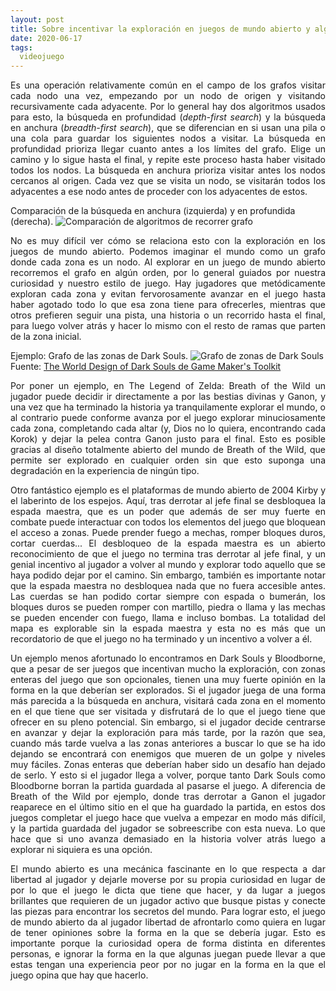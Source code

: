 ```yaml
---
layout: post
title: Sobre incentivar la exploración en juegos de mundo abierto y algoritmos para recorrer grafos 
date: 2020-06-17
tags:
  videojuego
---
```

<p style='text-align: justify;'>Es una operación relativamente común en el campo de los grafos visitar cada nodo una vez, empezando por un nodo de origen y visitando recursivamente cada adyacente. Por lo general hay dos algoritmos usados para esto, la búsqueda en profundidad (<i>depth-first search</i>) y la búsqueda en anchura (<i>breadth-first search</i>), que se diferencian en si usan una pila o una cola para guardar los siguientes nodos a visitar. La búsqueda en profundidad prioriza llegar cuanto antes a los límites del grafo. Elige un camino y lo sigue hasta el final, y repite este proceso hasta haber visitado todos los nodos. La búsqueda en anchura prioriza visitar antes los nodos cercanos al origen. Cada vez que se visita un nodo, se visitarán todos los adyacentes a ese nodo antes de proceder con los adyacentes de estos.</p>

Comparación de la búsqueda en anchura (izquierda) y en profundida (derecha).
![Comparación de algoritmos de recorrer grafo](https://raw.githubusercontent.com/asielorz/blog/master/images/graph-traversal.gif)

<p style='text-align: justify;'>No es muy difícil ver cómo se relaciona esto con la exploración en los juegos de mundo abierto. Podemos imaginar el mundo como un grafo donde cada zona es un nodo. Al explorar en un juego de mundo abierto recorremos el grafo en algún orden, por lo general guiados por nuestra curiosidad y nuestro estilo de juego. Hay jugadores que metódicamente exploran cada zona y evitan fervorosamente avanzar en el juego hasta haber agotado todo lo que esa zona tiene para ofrecerles, mientras que otros prefieren seguir una pista, una historia o un recorrido hasta el final, para luego volver atrás y hacer lo mismo con el resto de ramas que parten de la zona inicial. </p>

Ejemplo: Grafo de las zonas de Dark Souls.
![Grafo de zonas de Dark Souls](https://raw.githubusercontent.com/asielorz/blog/master/images/grafo-dark-souls-gmtk.png)
<br>Fuente: [The World Design of Dark Souls de Game Maker's Toolkit](https://www.youtube.com/watch?v=QhWdBhc3Wjc)

<p style='text-align: justify;'>Por poner un ejemplo, en The Legend of Zelda: Breath of the Wild un jugador puede decidir ir directamente a por las bestias divinas y Ganon, y una vez que ha terminado la historia ya tranquilamente explorar el mundo, o al contrario puede conforme avanza por el juego explorar minuciosamente cada zona, completando cada altar (y, Dios no lo quiera, encontrando cada Korok) y dejar la pelea contra Ganon justo para el final. Esto es posible gracias al diseño totalmente abierto del mundo de Breath of the Wild, que permite ser explorado en cualquier orden sin que esto suponga una degradación en la experiencia de ningún tipo.</p>

<p style='text-align: justify;'>Otro fantástico ejemplo es el plataformas de mundo abierto de 2004 Kirby y el laberinto de los espejos. Aquí, tras derrotar al jefe final se desbloquea la espada maestra, que es un poder que además de ser muy fuerte en combate puede interactuar con todos los elementos del juego que bloquean el acceso a zonas. Puede prender fuego a mechas, romper bloques duros, cortar cuerdas... El desbloqueo de la espada maestra es un abierto reconocimiento de que el juego no termina tras derrotar al jefe final, y un genial incentivo al jugador a volver al mundo y explorar todo aquello que se haya podido dejar por el camino. Sin embargo, también es importante notar que la espada maestra no desbloquea nada que no fuera accesible antes. Las cuerdas se han podido cortar siempre con espada o bumerán, los bloques duros se pueden romper con martillo, piedra o llama y las mechas se pueden encender con fuego, llama e incluso bombas. La totalidad del mapa es explorable sin la espada maestra y esta no es más que un recordatorio de que el juego no ha terminado y un incentivo a volver a él.</p>

<p style='text-align: justify;'>Un ejemplo menos afortunado lo encontramos en Dark Souls y Bloodborne, que a pesar de ser juegos que incentivan mucho la exploración, con zonas enteras del juego que son opcionales, tienen una muy fuerte opinión en la forma en la que deberían ser explorados. Si el jugador juega de una forma más parecida a la búsqueda en anchura, visitará cada zona en el momento en el que tiene que ser visitada y disfrutará de lo que el juego tiene que ofrecer en su pleno potencial. Sin embargo, si el jugador decide centrarse en avanzar y dejar la exploración para más tarde, por la razón que sea, cuando más tarde vuelva a las zonas anteriores a buscar lo que se ha ido dejando se encontrará con enemigos que mueren de un golpe y niveles muy fáciles. Zonas enteras que deberían haber sido un desafío han dejado de serlo. Y esto si el jugador llega a volver, porque tanto Dark Souls como Bloodborne borran la partida guardada al pasarse el juego. A diferencia de Breath of the Wild por ejemplo, donde tras derrotar a Ganon el jugador reaparece en el último sitio en el que ha guardado la partida, en estos dos juegos completar el juego hace que vuelva a empezar en modo más difícil, y la partida guardada del jugador se sobreescribe con esta nueva. Lo que hace que si uno avanza demasiado en la historia volver atrás luego a explorar ni siquiera es una opción.</p>

<p style='text-align: justify;'>El mundo abierto es una mecánica fascinante en lo que respecta a dar libertad al jugador y dejarle moverse por su propia curiosidad en lugar de por lo que el juego le dicta que tiene que hacer, y da lugar a juegos brillantes que requieren de un jugador activo que busque pistas y conecte las piezas para encontrar los secretos del mundo. Para lograr esto, el juego de mundo abierto da al jugador libertad de afrontarlo como quiera en lugar de tener opiniones sobre la forma en la que se debería jugar. Esto es importante porque la curiosidad opera de forma distinta en diferentes personas, e ignorar la forma en la que algunas juegan puede llevar a que estas tengan una experiencia peor por no jugar en la forma en la que el juego opina que hay que hacerlo.</p>
